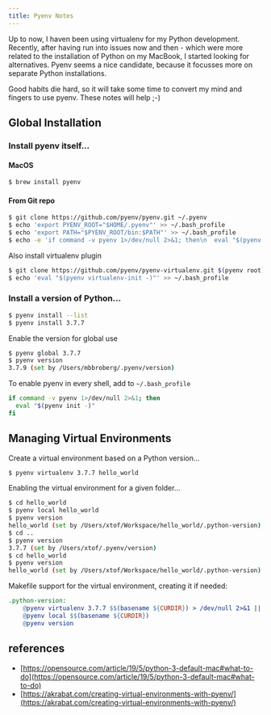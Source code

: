 ```yaml
---
title: Pyenv Notes
---
```


Up to now, I haven been using virtualenv for my Python development. Recently, after having run into issues now and then - which were more related to the installation of Python on my MacBook, I started looking for alternatives. Pyenv seems a nice candidate, because it focusses more on separate Python installations.

Good habits die hard, so it will take some time to convert my mind and fingers to use pyenv. These notes will help ;-)

## Global Installation

### Install pyenv itself...

#### MacOS

```bash
$ brew install pyenv 
```

#### From Git repo

```bash
$ git clone https://github.com/pyenv/pyenv.git ~/.pyenv
$ echo 'export PYENV_ROOT="$HOME/.pyenv"' >> ~/.bash_profile
$ echo 'export PATH="$PYENV_ROOT/bin:$PATH"' >> ~/.bash_profile
$ echo -e 'if command -v pyenv 1>/dev/null 2>&1; then\n  eval "$(pyenv init -)"\nfi' >> ~/.bash_profile
```

Also install virtualenv plugin

```bash
$ git clone https://github.com/pyenv/pyenv-virtualenv.git $(pyenv root)/plugins/pyenv-virtualenv
$ echo 'eval "$(pyenv virtualenv-init -)"' >> ~/.bash_profile
```

### Install a version of Python...

```bash
$ pyenv install --list
$ pyenv install 3.7.7
```

Enable the version for global use

```bash
$ pyenv global 3.7.7
$ pyenv version
3.7.9 (set by /Users/mbbroberg/.pyenv/version)
```

To enable pyenv in every shell, add to `~/.bash_profile`

```bash
if command -v pyenv 1>/dev/null 2>&1; then
  eval "$(pyenv init -)"
fi
```

## Managing Virtual Environments

Create a virtual environment based on a Python version...

```bash
$ pyenv virtualenv 3.7.7 hello_world
```

Enabling the virtual environment for a given folder...

```bash
$ cd hello_world
$ pyenv local hello_world
$ pyenv version
hello_world (set by /Users/xtof/Workspace/hello_world/.python-version)
$ cd ..
$ pyenv version
3.7.7 (set by /Users/xtof/.pyenv/version)
$ cd hello_world
$ pyenv version
hello_world (set by /Users/xtof/Workspace/hello_world/.python-version)
```

Makefile support for the virtual environment, creating it if needed:

```Makefile
.python-version:
	@pyenv virtualenv 3.7.7 $$(basename ${CURDIR}) > /dev/null 2>&1 || true
	@pyenv local $$(basename ${CURDIR})
	@pyenv version
```

## references

* [https://opensource.com/article/19/5/python-3-default-mac#what-to-do](https://opensource.com/article/19/5/python-3-default-mac#what-to-do)
* [https://akrabat.com/creating-virtual-environments-with-pyenv/](https://akrabat.com/creating-virtual-environments-with-pyenv/)
